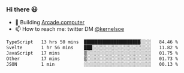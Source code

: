 ### Hi there 😃

- 🔨 Building [Arcade.computer](https://arcade.computer)
- 📫 How to reach me: twitter DM [@kernelsoe](https://twitter.com/kernelsoe)

<!--START_SECTION:waka-->

```txt
TypeScript   13 hrs 50 mins  █████████████████████░░░░   84.46 %
Svelte       1 hr 56 mins    ███░░░░░░░░░░░░░░░░░░░░░░   11.82 %
JavaScript   17 mins         ▒░░░░░░░░░░░░░░░░░░░░░░░░   01.75 %
Other        17 mins         ▒░░░░░░░░░░░░░░░░░░░░░░░░   01.73 %
JSON         1 min           ░░░░░░░░░░░░░░░░░░░░░░░░░   00.13 %
```

<!--END_SECTION:waka-->
